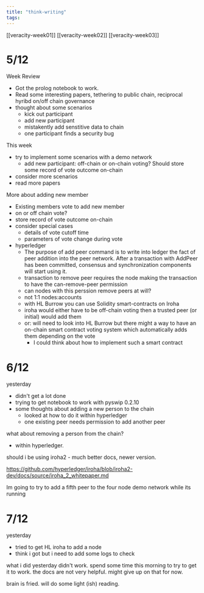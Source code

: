 ```yaml
---
title: "think-writing"
tags: 
---
```



[[veracity-week01]]
[[veracity-week02]]
[[veracity-week03]]

# 5/12

Week Review
- Got the prolog notebook to work. 
- Read some interesting papers, tethering to public chain, reciprocal hyribd on/off chain governance
- thought about some scenarios
	- kick out participant
	- add new participant
	- mistakently add senstitive data to chain
	- one participant finds a security bug

This week
- try to implement some scenarios with a demo network
	- add new participant: off-chain or on-chain voting? Should store some record of vote outcome on-chain
- consider more scenarios
- read more papers

More about adding new member
- Existing members vote to add new member
- on or off chain vote?
- store record of vote outcome on-chain
- consider special cases
	- details of vote cutoff time
	- parameters of vote change during vote
- hyperledger
	- The purpose of add peer command is to write into ledger the fact of peer addition into the peer network. After a transaction with AddPeer has been committed, consensus and synchronization components will start using it.
	- transaction to remove peer requires the node making the transaction to have the can-remove-peer permission
	- can nodes with this perssion remove peers at will?
	- not 1:1 nodes:accounts
	- with HL Burrow you can use Solidity smart-contracts on Iroha
	- iroha would either have to be off-chain voting then a trusted peer (or initial) would add them
	- or: will need to look into HL Burrow but there might a way to have an on-chain smart contract voting system which automatically adds them depending on the vote
		- I could think about how to implement such a smart contract

# 6/12

yesterday
- didn't get a lot done
- trying to get notebook to work with pyswip 0.2.10
- some thoughts about adding a new person to the chain
	- looked at how to do it within hyperledger
	- one existing peer needs permission to add another peer

what about removing a person from the chain?
- within hyperledger. 

should i be using iroha2 - much better docs, newer version.

https://github.com/hyperledger/iroha/blob/iroha2-dev/docs/source/iroha_2_whitepaper.md

Im going to try to add a fifth peer to the four node demo network while its running
# 7/12

yesterday
- tried to get HL iroha to add a node
- think i got but i need to add some logs to check

what i did yesterday didn't work. spend some time this morning to try to get it to work. the docs are not very helpful. might give up on that for now. 

brain is fried. will do some light (ish) reading. 

